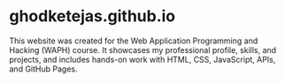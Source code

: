 # ghodketejas.github.io
This website was created for the Web Application Programming and Hacking (WAPH) course. It showcases my professional profile, skills, and projects, and includes hands-on work with HTML, CSS, JavaScript, APIs, and GitHub Pages.